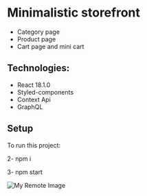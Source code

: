 # Minimalistic storefront

- Category page
- Product page
- Cart page and mini cart

## Technologies:

- React 18.1.0
- Styled-components
- Context Api
- GraphQL

## Setup

To run this project:

2- npm i

3- npm start

![My Remote Image](https://i.im.ge/2022/06/05/rWDGaa.png)
